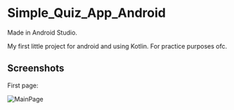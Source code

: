 # Simple_Quiz_App_Android

Made in Android Studio.

My first little project for android and using Kotlin. For practice purposes ofc.



## Screenshots


First page:

![MainPage](https://github.com/aliinS/Simple_Quiz_App_Android/assets/113007378/eebbd93c-88a9-49bb-9253-f8ada3289d61)
